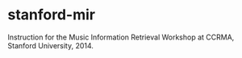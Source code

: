stanford-mir
============

Instruction for the Music Information Retrieval Workshop at CCRMA, Stanford University, 2014.
